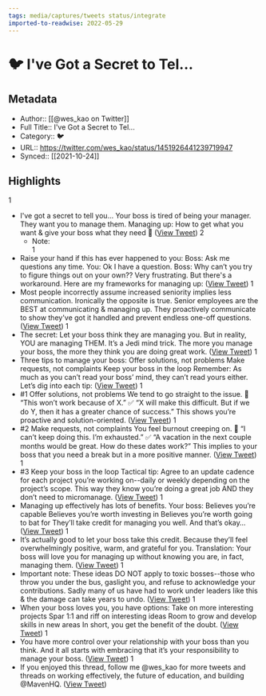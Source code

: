 ```yaml
---
tags: media/captures/tweets status/integrate
imported-to-readwise: 2022-05-29
---
```

# 🐦 I've Got a Secret to Tel...

## Metadata
- Author:: [[@wes_kao on Twitter]]
- Full Title:: I've Got a Secret to Tel...
- Category:: 🐦
- URL:: https://twitter.com/wes_kao/status/1451926441239719947
- Synced:: [[2021-10-24]]

## Highlights
1
- I've got a secret to tell you...
  Your boss is tired of being your manager.
  They want you to manage them.
  Managing up: How to get what you want & give your boss what they need 🧵 ([View Tweet](https://twitter.com/wes_kao/status/1451926441239719947))
2
    - Note: \
1
- Raise your hand if this has ever happened to you:
  Boss: Ask me questions any time.
  You: Ok I have a question.
  Boss: Why can’t you try to figure things out on your own??
  Very frustrating. But there's a workaround. Here are my frameworks for managing up: ([View Tweet](https://twitter.com/wes_kao/status/1451926444070817806))
1
- Most people incorrectly assume increased seniority implies less communication.
  Ironically the opposite is true.
  Senior employees are the BEST at communicating & managing up. They proactively communicate to show they've got it handled and prevent endless one-off questions. ([View Tweet](https://twitter.com/wes_kao/status/1451926451524096002))
1
- The secret: Let your boss think they are managing you.
  But in reality, YOU are managing THEM.
  It’s a Jedi mind trick. The more you manage your boss, the more they think you are doing great work. ([View Tweet](https://twitter.com/wes_kao/status/1451926475020640260))
1
- Three tips to manage your boss:
  Offer solutions, not problems
  Make requests, not complaints
  Keep your boss in the loop
  Remember: As much as you can’t read your boss’ mind, they can’t read yours either.
  Let’s dig into each tip: ([View Tweet](https://twitter.com/wes_kao/status/1451926479294681096))
1
- #1 Offer solutions, not problems
  We tend to go straight to the issue.
  🚫 “This won’t work because of X.”
  ✅ “X will make this difficult. But if we do Y, then it has a greater chance of success.”
  This shows you’re proactive and solution-oriented. ([View Tweet](https://twitter.com/wes_kao/status/1451926485489618958))
1
- #2 Make requests, not complaints
  You feel burnout creeping on.
  🚫 “I can’t keep doing this. I’m exhausted.”
  ✅ “A vacation in the next couple months would be great. How do these dates work?”
  This implies to your boss that you need a break but in a more positive manner. ([View Tweet](https://twitter.com/wes_kao/status/1451926491319701507))
1
- #3 Keep your boss in the loop
  Tactical tip: Agree to an update cadence for each project you’re working on--daily or weekly depending on the project’s scope.
  This way they know you’re doing a great job AND they don’t need to micromanage. ([View Tweet](https://twitter.com/wes_kao/status/1451926493110710280))
1
- Managing up effectively has lots of benefits. Your boss:
  Believes you’re capable
  Believes you’re worth investing in
  Believes you’re worth going to bat for
  They’ll take credit for managing you well. And that’s okay… ([View Tweet](https://twitter.com/wes_kao/status/1451926495690207237))
1
- It’s actually good to let your boss take this credit.
  Because they’ll feel overwhelmingly positive, warm, and grateful for you.
  Translation: Your boss will love you for managing up without knowing you are, in fact, managing them. ([View Tweet](https://twitter.com/wes_kao/status/1451926497699188741))
1
- Important note: These ideas DO NOT apply to toxic bosses--those who throw you under the bus, gaslight you, and refuse to acknowledge your contributions. Sadly many of us have had to work under leaders like this & the damage can take years to undo. ([View Tweet](https://twitter.com/wes_kao/status/1451926499364384769))
1
- When your boss loves you, you have options:
  Take on more interesting projects
  Spar 1:1 and riff on interesting ideas
  Room to grow and develop skills in new areas
  In short, you get the benefit of the doubt. ([View Tweet](https://twitter.com/wes_kao/status/1451926501348237314))
1
- You have more control over your relationship with your boss than you think.
  And it all starts with embracing that it’s your responsibility to manage your boss. ([View Tweet](https://twitter.com/wes_kao/status/1451926505391591426))
1
- If you enjoyed this thread, follow me @wes_kao for more tweets and threads on working effectively, the future of education, and building @MavenHQ. ([View Tweet](https://twitter.com/wes_kao/status/1451926507102814220))
